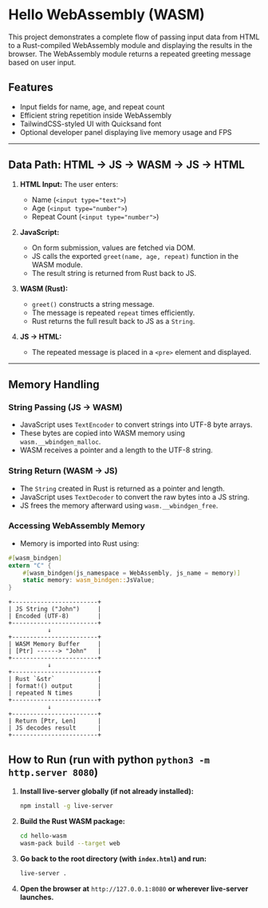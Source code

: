 # Hello WebAssembly (WASM)

This project demonstrates a complete flow of passing input data from HTML to a Rust-compiled WebAssembly module and displaying the results in the browser. The WebAssembly module returns a repeated greeting message based on user input.

## Features

- Input fields for name, age, and repeat count
- Efficient string repetition inside WebAssembly
- TailwindCSS-styled UI with Quicksand font
- Optional developer panel displaying live memory usage and FPS

---

## Data Path: HTML → JS → WASM → JS → HTML

1. **HTML Input:** The user enters:
   - Name (`<input type="text">`)
   - Age (`<input type="number">`)
   - Repeat Count (`<input type="number">`)

2. **JavaScript:**
   - On form submission, values are fetched via DOM.
   - JS calls the exported `greet(name, age, repeat)` function in the WASM module.
   - The result string is returned from Rust back to JS.

3. **WASM (Rust):**
   - `greet()` constructs a string message.
   - The message is repeated `repeat` times efficiently.
   - Rust returns the full result back to JS as a `String`.

4. **JS → HTML:**
   - The repeated message is placed in a `<pre>` element and displayed.

---

## Memory Handling

### String Passing (JS → WASM)
- JavaScript uses `TextEncoder` to convert strings into UTF-8 byte arrays.
- These bytes are copied into WASM memory using `wasm.__wbindgen_malloc`.
- WASM receives a pointer and a length to the UTF-8 string.

### String Return (WASM → JS)
- The `String` created in Rust is returned as a pointer and length.
- JavaScript uses `TextDecoder` to convert the raw bytes into a JS string.
- JS frees the memory afterward using `wasm.__wbindgen_free`.

### Accessing WebAssembly Memory
- Memory is imported into Rust using:

```rust
#[wasm_bindgen]
extern "C" {
    #[wasm_bindgen(js_namespace = WebAssembly, js_name = memory)]
    static memory: wasm_bindgen::JsValue;
}
```

```
+------------------------+
| JS String ("John")     |
| Encoded (UTF-8)        |
+------------------------+
           ↓
+------------------------+
| WASM Memory Buffer     |
| [Ptr] ------> "John"   |
+------------------------+
           ↓
+------------------------+
| Rust `&str`            |
| format!() output       |
| repeated N times       |
+------------------------+
           ↓
+------------------------+
| Return [Ptr, Len]      |
| JS decodes result      |
+------------------------+
```

## How to Run (run with python `python3 -m http.server 8080`)

1. **Install live-server globally (if not already installed):**

   ```bash
   npm install -g live-server
   ```

2. **Build the Rust WASM package:**

   ```bash
   cd hello-wasm
   wasm-pack build --target web
   ```

3. **Go back to the root directory (with `index.html`) and run:**

   ```bash
   live-server .
   ```

4. **Open the browser at** `http://127.0.0.1:8080` **or wherever live-server launches.**

